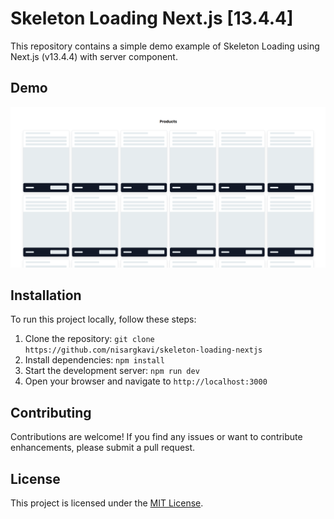 # Skeleton Loading Next.js [13.4.4]

This repository contains a simple demo example of Skeleton Loading using Next.js (v13.4.4) with server component.

## Demo

[![Full Width Image](/public/skeleton-loading.png)](https://example.com)

## Installation

To run this project locally, follow these steps:

1. Clone the repository: `git clone https://github.com/nisargkavi/skeleton-loading-nextjs`
2. Install dependencies: `npm install`
3. Start the development server: `npm run dev`
4. Open your browser and navigate to `http://localhost:3000`

## Contributing

Contributions are welcome! If you find any issues or want to contribute enhancements, please submit a pull request.

## License

This project is licensed under the [MIT License](LICENSE).
